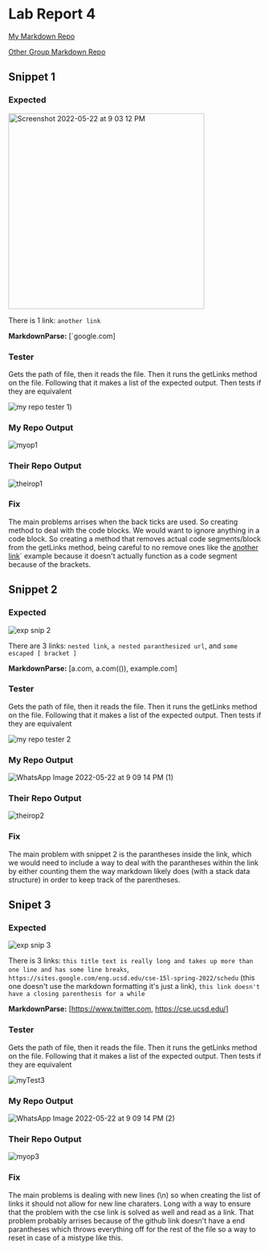 # Lab Report 4

[My Markdown Repo](https://github.com/Prabhmeet2308/markdown-parser)

[Other Group Markdown Repo](https://github.com/ehsly/markdown-parser)

## Snippet 1
### Expected
<img width="390" alt="Screenshot 2022-05-22 at 9 03 12 PM" src="https://user-images.githubusercontent.com/103228599/169741109-14841253-7abc-4a2f-8e49-72c7ced38408.png">

There is 1 link: `another link`

**MarkdownParse:** [&#96;google.com]

### Tester
Gets the path of file, then it reads the file. Then it runs the getLinks method 
on the file. Following that it makes a list of the expected output. Then tests 
if they are equivalent

![my repo tester 1](https://user-images.githubusercontent.com/103228599/169741609-8476925e-055c-4e06-9b5f-aeeb967d5ee9.jpeg))

### My Repo Output
![myop1](report4-snips/myFail1.png)

### Their Repo Output
![theirop1](report4-snips/theirFail1.png)

### Fix
The main problems arrises when the back ticks are used. So creating method to 
deal with the code blocks. We would want to ignore anything in a code block.
So creating a method that removes actual code segments/block from the getLinks 
method, being careful to no remove ones like the [another link](`google.com)` 
example because it doesn't actually function as a code segment because of the 
brackets.


## Snippet 2
### Expected
![exp snip 2](report4-snips/Screenshot%202022-05-21%20142857.png)

There are 3 links: `nested link`, `a nested paranthesized url`, and `some escaped [ bracket ]`

**MarkdownParse:** [a.com, a.com(()), example.com]

### Tester
Gets the path of file, then it reads the file. Then it runs the getLinks method 
on the file. Following that it makes a list of the expected output. Then tests 
if they are equivalent

![my repo tester 2](report4-snips/Screenshot%202022-05-22%20122932.png)

### My Repo Output
![WhatsApp Image 2022-05-22 at 9 09 14 PM (1)](https://user-images.githubusercontent.com/103228599/169741776-44cba3d0-6ae7-4a51-a208-4774631438ee.jpeg)
### Their Repo Output
![theirop2](report4-snips/theirFail2.png)

### Fix
The main problem with snippet 2 is the parantheses inside the link, which we 
would need to include a way to deal with the parantheses within the link by 
either counting them the way markdown likely does (with a stack data
structure) in order to keep track of the parentheses.

## Snipet 3
### Expected
![exp snip 3](report4-snips/Screenshot%202022-05-21%20143254.png)

There is 3 links: `this title text is really long and takes up more than one line and has some line breaks`, `https://sites.google.com/eng.ucsd.edu/cse-15l-spring-2022/schedu` (this one doesn't use the markdown formatting it's just a link), `this link doesn't have a closing parenthesis for a while` 

**MarkdownParse:** [https://www.twitter.com, https://cse.ucsd.edu/]

### Tester
Gets the path of file, then it reads the file. Then it runs the getLinks method 
on the file. Following that it makes a list of the expected output. Then tests 
if they are equivalent

![myTest3](report4-snips/myTest3.png)

### My Repo Output
![WhatsApp Image 2022-05-22 at 9 09 14 PM (2)](https://user-images.githubusercontent.com/103228599/169741783-96aba29a-0ed9-4440-93d5-a4d249abd644.jpeg)

### Their Repo Output
![myop3](report4-snips/theirFail3.png)

### Fix
The main problems is dealing with new lines (\n) so when creating the list of
links it should not allow for new line charaters. Long with a way to ensure
that the problem with the cse link is solved as well and read as a link. That 
problem probably arrises because of the github link doesn't have a end parantheses
which throws everything off for the rest of the file so a way to reset in case 
of a mistype like this.
